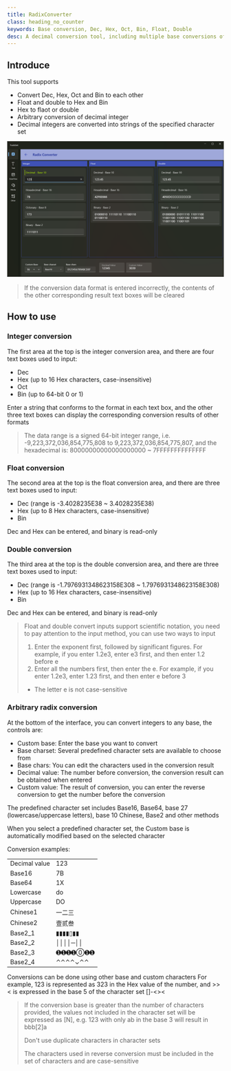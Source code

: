 ```yaml
---
title: RadixConverter
class: heading_no_counter
keywords: Base conversion, Dec, Hex, Oct, Bin, Float, Double
desc: A decimal conversion tool, including multiple base conversions of integer and float number
---
```


## Introduce

This tool supports
* Convert Dec, Hex, Oct and Bin to each other
* Float and double to Hex and Bin
* Hex to flaot or double
* Arbitrary conversion of decimal integer
* Decimal integers are converted into strings of the specified character set

![](../../assets/images/ToolsSet/TS1.png)

> If the conversion data format is entered incorrectly, the contents of the other corresponding result text boxes will be cleared

## How to use

### Integer conversion
The first area at the top is the integer conversion area, and there are four text boxes used to input:
* Dec
* Hex (up to 16 Hex characters, case-insensitive)
* Oct
* Bin (up to 64-bit 0 or 1)

Enter a string that conforms to the format in each text box, and the other three text boxes can display the corresponding conversion results of other formats

> The data range is a signed 64-bit integer range, i.e. -9,223,372,036,854,775,808 to 9,223,372,036,854,775,807, and the hexadecimal is: 80000000000000000000 ~ 7FFFFFFFFFFFFFF 


### Float conversion
The second area at the top is the float conversion area, and there are three text boxes used to input:
* Dec (range is -3.4028235E38 ~ 3.4028235E38)
* Hex (up to 8 Hex characters, case-insensitive)
* Bin

Dec and Hex can be entered, and binary is read-only

### Double conversion
The third area at the top is the double conversion area, and there are three text boxes used to input:
* Dec (range is -1.7976931348623158E308 ~ 1.7976931348623158E308)
* Hex (up to 16 Hex characters, case-insensitive)
* Bin

Dec and Hex can be entered, and binary is read-only

> Float and double convert inputs support scientific notation, you need to pay attention to the input method, you can use two ways to input
> 1. Enter the exponent first, followed by significant figures. For example, if you enter 1.2e3, enter e3 first, and then enter 1.2 before e
> 2. Enter all the numbers first, then enter the e. For example, if you enter 1.2e3, enter 1.23 first, and then enter e before 3
> * The letter e is not case-sensitive

### Arbitrary radix conversion

At the bottom of the interface, you can convert integers to any base, the controls are:
* Custom base: Enter the base you want to convert
* Base charset: Several predefined character sets are available to choose from
* Base chars: You can edit the characters used in the conversion result
* Decimal value: The number before conversion, the conversion result can be obtained when entered
* Custom value: The result of conversion, you can enter the reverse conversion to get the number before the conversion

The predefined character set includes Base16, Base64, base 27 (lowercase/uppercase letters), base 10 Chinese, Base2 and other methods

When you select a predefined character set, the Custom base is automatically modified based on the selected character

Conversion examples:

| | |
|-|-|
| Decimal value | 123 |
| Base16 | 7B |
| Base64 | 1X |
| Lowercase| do|
|Uppercase|DO|
|Chinese1|一二三|
|Chinese2|壹贰叁|
|Base2_1|▮▮▮▮▯▮▮|
|Base2_2|││││─││|
|Base2_3|➊➊➊➊⓪➊➊|
|Base2_4|⌃⌃⌃⌃⌄⌃⌃|

Conversions can be done using other base and custom characters
For example, 123 is represented as 323 in the Hex value of the number, and >>< is expressed in the base 5 of the character set []-<><
 
> If the conversion base is greater than the number of characters provided, the values not included in the character set will be expressed as [N], e.g. 123 with only ab in the base 3 will result in bbb[2]a
>
> Don't use duplicate characters in character sets
>
> The characters used in reverse conversion must be included in the set of characters and are case-sensitive